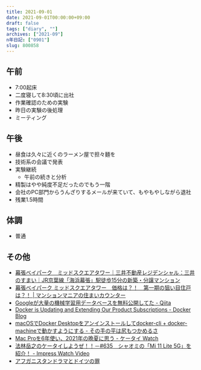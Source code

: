 ```yaml
---
title: 2021-09-01
date: 2021-09-01T00:00:00+09:00
draft: false
tags: ["diary", ""]
archives: ["2021-09"]
n年日記: ["0901"]
slug: 800858
---
```

## 午前
- 7:00起床
- 二度寝して8:30頃に出社
- 作業確認のための実験
- 昨日の実験の後処理
- ミーティング
## 午後
- 昼食は久々に近くのラーメン屋で担々麺を
- 技術系の会議で発表
- 実験継続
  - 午前の続きと分析
- 精製はやや純度不足だったのでもう一階
- 会社のPC部門からうんざりするメールが来ていて、もやもやしながら退社
- 残業1.5時間
## 体調
- 普通
## その他
- [幕張ベイパーク　ミッドスクエアタワー｜三井不動産レジデンシャル：三井のすまい｜JR京葉線「海浜幕張」駅徒歩15分の新築・分譲マンション](https://www.makuhari-pj3.com/shinchiku/G2171001/)
- [幕張ベイパーク ミッドスクエアタワー　価格は？！　第一期の狙い目住戸は？！ | マンションマニアの住まいカウンター](https://manmani.net/?p=39497)
- [Googleが大量の機械学習用データベースを無料公開してた - Qiita](https://qiita.com/ulwlu/items/90dd8d79b12e10606299)
- [Docker is Updating and Extending Our Product Subscriptions - Docker Blog](https://www.docker.com/blog/updating-product-subscriptions/)
- [macOSでDocker Desktopをアンインストールしてdocker-cli + docker-machineで動かすようにする - その手の平は尻もつかめるさ](https://moznion.hatenadiary.com/entry/2021/09/01/112601)
- [Mac Proを6年使い、2021年の晩夏に思う - ケータイ Watch](https://k-tai.watch.impress.co.jp/docs/column/stapaapple/1346829.html)
- [法林岳之のケータイしようぜ！！－#635　シャオミの「Mi 11 Lite 5G」を紹介！ - Impress Watch Video](https://video.watch.impress.co.jp/docs/k-tai/1347296.html)
- [アフガニスタンドラマとドイツの罪](https://doitsudayori.blogspot.com/2021/09/blog-post.html?m=1)
